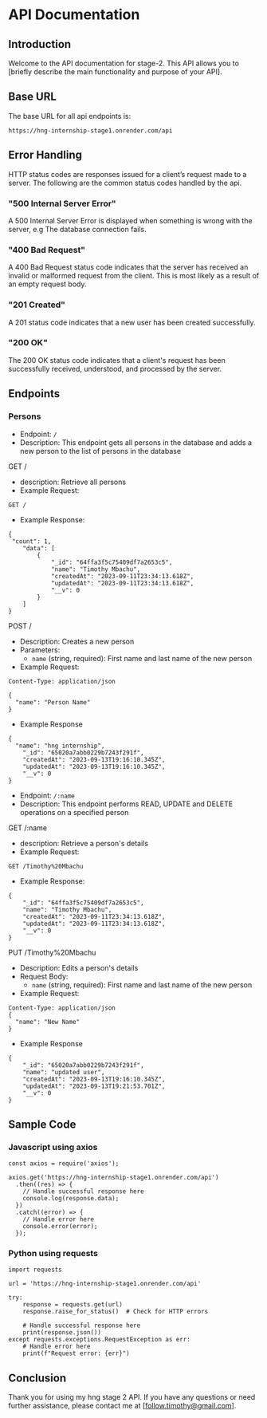 # API Documentation

## Introduction

Welcome to the API documentation for stage-2. This API allows you to [briefly describe the main functionality and purpose of your API].

## Base URL

The base URL for all api endpoints is:

```
https://hng-internship-stage1.onrender.com/api
```

## Error Handling

HTTP status codes are responses issued for a client’s request made to a server. The following are the common status codes handled by the api.

### "500 Internal Server Error"

A 500 Internal Server Error is displayed when something is wrong with the server, e.g The database connection fails.

### "400 Bad Request"

A 400 Bad Request status code indicates that the server has received an invalid or malformed request from the client. This is most likely as a result of an empty request body.

### "201 Created"

A 201 status code indicates that a new user has been created successfully.

### "200 OK"

The 200 OK status code indicates that a client's request has been successfully received, understood, and processed by the server.

## Endpoints

### Persons

- Endpoint: `/`
- Description: This endpoint gets all persons in the database and adds a new person to the list of persons in the database

GET /

- description: Retrieve all persons
- Example Request:

```
GET /
```

- Example Response:

```
{
 "count": 1,
    "data": [
        {
            "_id": "64ffa3f5c75409df7a2653c5",
            "name": "Timothy Mbachu",
            "createdAt": "2023-09-11T23:34:13.618Z",
            "updatedAt": "2023-09-11T23:34:13.618Z",
            "__v": 0
        }
    ]
}
```

POST /

- Description: Creates a new person
- Parameters:
  - `name` (string, required): First name and last name of the new person
- Example Request:

```
Content-Type: application/json

{
  "name": "Person Name"
}

```

- Example Response

```
{
  "name": "hng internship",
    "_id": "65020a7abb0229b7243f291f",
    "createdAt": "2023-09-13T19:16:10.345Z",
    "updatedAt": "2023-09-13T19:16:10.345Z",
    "__v": 0
}
```

- Endpoint: `/:name`
- Description: This endpoint performs READ, UPDATE and DELETE operations on a specified person

GET /:name

- description: Retrieve a person's details
- Example Request:

```
GET /Timothy%20Mbachu
```

- Example Response:

```
{
    "_id": "64ffa3f5c75409df7a2653c5",
    "name": "Timothy Mbachu",
    "createdAt": "2023-09-11T23:34:13.618Z",
    "updatedAt": "2023-09-11T23:34:13.618Z",
    "__v": 0
}
```

PUT /Timothy%20Mbachu

- Description: Edits a person's details
- Request Body:
  - `name` (string, required): First name and last name of the new person
- Example Request:

```
Content-Type: application/json
{
  "name": "New Name"
}

```

- Example Response

```
{
    "_id": "65020a7abb0229b7243f291f",
    "name": "updated user",
    "createdAt": "2023-09-13T19:16:10.345Z",
    "updatedAt": "2023-09-13T19:21:53.701Z",
    "__v": 0
}
```

## Sample Code

### Javascript using axios

```
const axios = require('axios');

axios.get('https://hng-internship-stage1.onrender.com/api')
  .then((res) => {
    // Handle successful response here
    console.log(response.data);
  })
  .catch((error) => {
    // Handle error here
    console.error(error);
  });

```

### Python using requests

```
import requests

url = 'https://hng-internship-stage1.onrender.com/api'

try:
    response = requests.get(url)
    response.raise_for_status()  # Check for HTTP errors

    # Handle successful response here
    print(response.json())
except requests.exceptions.RequestException as err:
    # Handle error here
    print(f"Request error: {err}")

```

## Conclusion

Thank you for using my hng stage 2 API. If you have any questions or need further assistance, please contact me at [follow.timothy@gmail.com].
